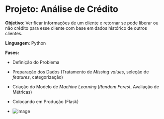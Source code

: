 # Projeto: Análise de Crédito
**Objetivo**: Verificar informações de um cliente e retornar se pode liberar ou não crédito para esse cliente com base em dados histórico de outros clientes. 

**Linguagem**: Python

**Fases:**
- Definição do Problema
- Preparação dos Dados (Tratamento de *Missing values*, seleção de *features*, categorização)
- Criação do Modelo de *Machine Learning* (*Random Forest*, Avaliação de Métricas)
- Colocando em Produção (Flask)

- ![image](https://github.com/user-attachments/assets/9dc9635a-def6-426d-b5c1-96fe6778a113)
